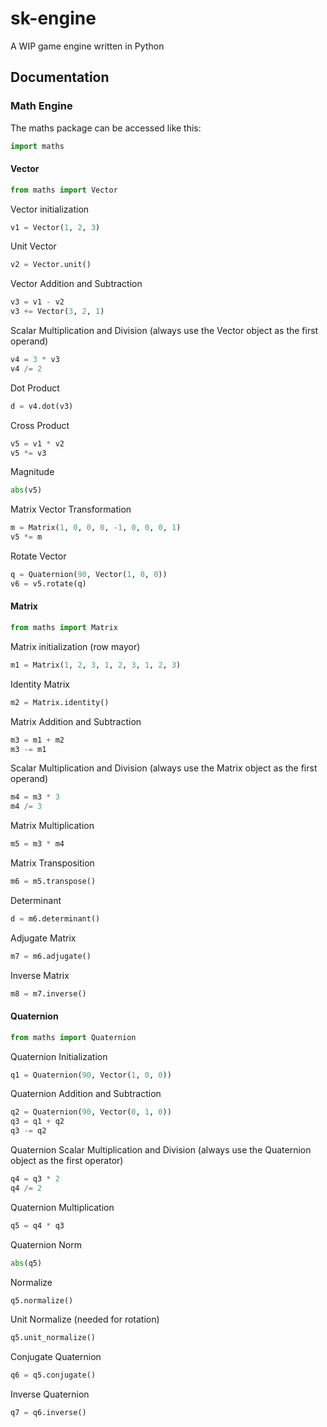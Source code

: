 # sk-engine

A WIP game engine written in Python

## Documentation

### Math Engine
The maths package can be accessed like this:
```python
import maths
```

#### Vector
```python
from maths import Vector
```

Vector initialization
```python
v1 = Vector(1, 2, 3)
```

Unit Vector
```python
v2 = Vector.unit()
```

Vector Addition and Subtraction
```python
v3 = v1 - v2
v3 += Vector(3, 2, 1)
```

Scalar Multiplication and Division (always use the Vector object as the first operand)
```python
v4 = 3 * v3
v4 /= 2
```

Dot Product
```python
d = v4.dot(v3)
```

Cross Product
```python
v5 = v1 * v2
v5 *= v3
```

Magnitude
```python
abs(v5)
```

Matrix Vector Transformation
```python
m = Matrix(1, 0, 0, 0, -1, 0, 0, 0, 1)
v5 *= m
```

Rotate Vector
```python
q = Quaternion(90, Vector(1, 0, 0))
v6 = v5.rotate(q)
```

#### Matrix
````python
from maths import Matrix
````

Matrix initialization (row mayor)
````python
m1 = Matrix(1, 2, 3, 1, 2, 3, 1, 2, 3)
````

Identity Matrix
```python
m2 = Matrix.identity()
```

Matrix Addition and Subtraction
````python
m3 = m1 + m2
m3 -= m1
````

Scalar Multiplication and Division (always use the Matrix object as the first operand)
```python
m4 = m3 * 3
m4 /= 3
```

Matrix Multiplication
```python
m5 = m3 * m4
```

Matrix Transposition
```python
m6 = m5.transpose()
```

Determinant
````python
d = m6.determinant()
````

Adjugate Matrix
```python
m7 = m6.adjugate()
```

Inverse Matrix
```python
m8 = m7.inverse()
```

#### Quaternion
````python
from maths import Quaternion
````

Quaternion Initialization
````python
q1 = Quaternion(90, Vector(1, 0, 0))
````

Quaternion Addition and Subtraction
```python
q2 = Quaternion(90, Vector(0, 1, 0))
q3 = q1 + q2
q3 -= q2
```

Quaternion Scalar Multiplication and Division (always use the Quaternion object as the first operator)
````python
q4 = q3 * 2
q4 /= 2
````

Quaternion Multiplication
````python
q5 = q4 * q3
````

Quaternion Norm
```python
abs(q5)
```

Normalize
````python
q5.normalize()
````

Unit Normalize (needed for rotation)
```python
q5.unit_normalize()
```

Conjugate Quaternion
````python
q6 = q5.conjugate()
````

Inverse Quaternion
````python
q7 = q6.inverse()
````